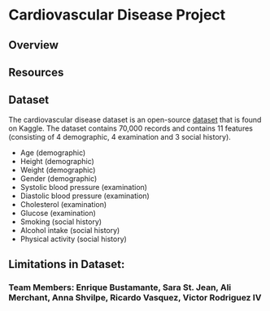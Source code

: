 # Cardiovascular Disease Project



## Overview

## Resources 

## Dataset

The cardiovascular disease dataset is an open-source [dataset](https://www.kaggle.com/sulianova/cardiovascular-disease-dataset) that is found on Kaggle. The dataset contains 70,000 records and contains 11 features (consisting of 4 demographic, 4 examination and 3 social history).

- Age (demographic)
- Height (demographic)
- Weight (demographic)
- Gender (demographic)
- Systolic blood pressure (examination)
- Diastolic blood pressure (examination)
- Cholesterol (examination)
- Glucose (examination)
- Smoking (social history)
- Alcohol intake (social history)
- Physical activity (social history)

## Limitations in Dataset:

### Team Members: Enrique Bustamante, Sara St. Jean, Ali Merchant, Anna Shvilpe, Ricardo Vasquez, Victor Rodriguez IV
